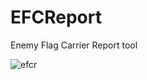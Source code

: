 # EFCReport
Enemy Flag Carrier Report tool

![efcr](https://user-images.githubusercontent.com/613122/48218786-fc23d980-e38a-11e8-8e8d-20051e61fc4b.PNG)

